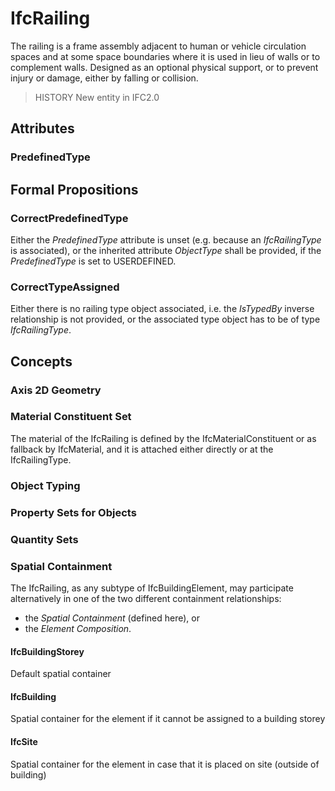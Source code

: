 # IfcRailing

The railing is a frame assembly adjacent to human or vehicle circulation spaces and at some space boundaries where it is used in lieu of walls or to complement walls. Designed as an optional physical support, or to prevent injury or damage, either by falling or collision.

> HISTORY  New entity in IFC2.0

## Attributes

### PredefinedType


## Formal Propositions

### CorrectPredefinedType
Either the _PredefinedType_ attribute is unset (e.g. because an _IfcRailingType_ is associated), or the inherited attribute _ObjectType_ shall be provided, if the _PredefinedType_ is set to USERDEFINED.

### CorrectTypeAssigned
Either there is no railing type object associated, i.e. the _IsTypedBy_ inverse relationship is not provided, or the associated type object has to be of type _IfcRailingType_.

## Concepts

### Axis 2D Geometry



### Material Constituent Set

The material of the IfcRailing is defined by the IfcMaterialConstituent or as fallback by IfcMaterial, and it is attached either directly or at the IfcRailingType.

### Object Typing



### Property Sets for Objects



### Quantity Sets



### Spatial Containment

The IfcRailing, as any subtype of IfcBuildingElement, may participate alternatively in one of the two different containment relationships:

* the _Spatial Containment_ (defined here), or
* the _Element Composition_.

#### IfcBuildingStorey

Default spatial container

#### IfcBuilding

Spatial container for the element if it cannot be assigned to a building storey

#### IfcSite

Spatial container for the element in case that it is placed on site (outside of building)

